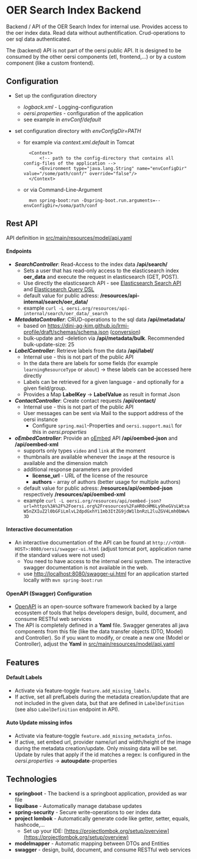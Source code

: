 # OER Search Index Backend

Backend / API of the OER Search Index for internal use. Provides access to the oer index data. Read data without authentification. Crud-operations to oer sql data authenticated.

The (backend) API is not part of the oersi public API. It is designed to be consumed by the other oersi components (etl, frontend,...) or by a custom component (like a custom frontend).

## Configuration

* Set up the configuration directory
    * _logback.xml_ - Logging-configuration
    * _oersi.properties_ - configuration of the application
    * see example in _envConf/default_

* set configuration directory with _envConfigDir=PATH_
    * for example via _context.xml.default_ in Tomcat
            
            <Context>
            	<!-- path to the config-directory that contains all config-files of the application -->
            	<Environment type="java.lang.String" name="envConfigDir" value="/some/path/conf/" override="false"/>
            </Context>

    * or via Command-Line-Argument
    
            mvn spring-boot:run -Dspring-boot.run.arguments=--envConfigDir=/soma/path/conf

## Rest API

API definition in [src/main/resources/model/api.yaml](src/main/resources/model/api.yaml)

#### Endpoints
* **_SearchController_**: Read-Access to the index data **/api/search/**
    * Sets a user that has read-only access to the elasticsearch index **oer_data** and execute the request in elasticsearch (GET, POST).
    * Use directly the elasticsearch API - see [Elasticsearch Search API](https://www.elastic.co/guide/en/elasticsearch/reference/current/search-search.html) and [Elasticsearch Query DSL](https://www.elastic.co/guide/en/elasticsearch/reference/current/query-dsl-script-query.html)
    * default value for public adress: **/resources/api-internal/search/oer_data/**
    * example `curl -L oersi.org/resources/api-internal/search/oer_data/_search`
* **_MetadataController_**: CRUD-operations to the sql data **/api/metadata/**
    * based on https://dini-ag-kim.github.io/lrmi-profile/draft/schemas/schema.json ([conversion](https://gitlab.com/oersi/oersi-backend/-/issues/8#note_344342881))
    * bulk-update and -deletion via **/api/metadata/bulk**. Recommended bulk-update-size: 25
* **_LabelController_**: Retrieve labels from the data **/api/label/**
    * Internal use - this is not part of the public API
    * In the data there are labels for some fields (for example `learningResourceType` or `about`) -> these labels can be accessed here directly
    * Labels can be retrieved for a given language - and optionally for a given field/group.
    * Provides a Map **LabelKey** -> **LabelValue** as result in format Json
* **_ContactController_**: Create contact requests **/api/contact/**
    * Internal use - this is not part of the public API
    * User messages can be sent via Mail to the support address of the oersi instance
        * Configure `spring.mail`-Properties and `oersi.support.mail` for this in _oersi.properties_
* **_oEmbedController_**: Provide an [oEmbed](https://oembed.com/) API **/api/oembed-json** and **/api/oembed-xml**
    * supports only types `video` and `link` at the moment
    * thumbnails are available whenever the `image` at the resource is available and the dimension match
    * additional response parameters are provided
        * **license_url** - URL of the license of the resource
        * **authors** - array of authors (better usage for multiple authors)
    * default value for public adress: **/resources/api/oembed-json** respectively **/resources/api/oembed-xml**
    * example `curl -L oersi.org/resources/api/oembed-json?url=https%3A%2F%2Foersi.org%2Fresources%2FaHR0cHM6Ly9heGVsLWtsaW5nZXIuZ2l0bGFiLmlvL2dpdGxhYi1mb3ItZG9jdW1lbnRzL2luZGV4Lmh0bWw%3D`

#### Interactive documentation
* An interactive documentation of the API can be found at ``http://<YOUR-HOST>:8080/oersi/swagger-ui.html`` (adjust tomcat port, application name if the standard values were not used)
    * You need to have access to the internal oersi system. The interactive swagger documentation is not available in the web.
    * use [http://localhost:8080/swagger-ui.html](http://localhost:8080/swagger-ui.html) for an application started locally with ``mvn spring-boot:run``

#### OpenAPI (Swagger) Configuration

* [OpenAPI](https://swagger.io/docs/specification/basic-structure/) is an open-source software framework backed by a large ecosystem of tools that helps developers design, build, document, and consume RESTful web services
* The API is completely defined in a **Yaml** file. Swagger generates all java components from this file (like the data transfer objects (DTO, Model) and Controller). So if you want to modify, or create a new one (Model or Controller), adjust the **Yaml** in [src/main/resources/model/api.yaml](src/main/resources/model/api.yaml)

## Features

#### Default Labels

* Activate via feature-toggle `feature.add_missing_labels`.
* If active, set all prefLabels during the metadata creation/update that are not included in the given data, but that are defined in `LabelDefinition` (see also `LabelDefinition` endpoint in API).

#### Auto Update missing infos

* Activate via feature-toggle `feature.add_missing_metadata_infos`. 
* If active, set embed url, provider name/url and width/height of the image during the metadata creation/update. Only missing data will be set. Update by rules that apply if the id matches a regex: Is configured in the _oersi.properties_ -> **autoupdate**-properties

## Technologies

* **springboot** - The backend is a springboot application, provided as war file
* **liquibase** - Automatically manage database updates
* **spring-security** - Secure write-operations to oer index data
* **project lombok** - Automatically generate code like getter, setter, equals, hashcode,...
     * Set up your IDE: [https://projectlombok.org/setup/overview](https://projectlombok.org/setup/overview)
* **modelmapper** - Automatic mapping between DTOs and Entities
* **swagger** -  design, build, document, and consume RESTful web services
                                    
